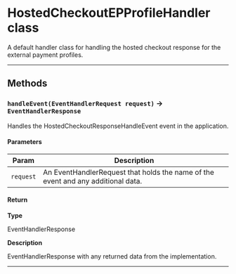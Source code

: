 # HostedCheckoutEPProfileHandler class

A default handler class for handling the hosted checkout response for the external payment profiles.

---
## Methods
### `handleEvent(EventHandlerRequest request)` → `EventHandlerResponse`

Handles the HostedCheckoutResponseHandleEvent event in the application.

#### Parameters
|Param|Description|
|-----|-----------|
|`request` |  An EventHandlerRequest that holds the name of the event and any additional data. |

#### Return

**Type**

EventHandlerResponse

**Description**

EventHandlerResponse with any returned data from the implementation.

---
